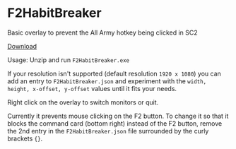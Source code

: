 # F2HabitBreaker
Basic overlay to prevent the All Army hotkey being clicked in SC2

[Download](https://github.com/leigholiver/F2HabitBreaker/releases/latest)

Usage: Unzip and run `F2HabitBreaker.exe`

If your resolution isn't supported (default resolution `1920 x 1080`) you can add an entry to `F2HabitBreaker.json` and experiment with the `width, height, x-offset, y-offset` values until it fits your needs.

Right click on the overlay to switch monitors or quit. 

Currently it prevents mouse clicking on the F2 button. To change it so that it blocks the command card (bottom right) instead of the F2 button, remove the 2nd entry in the `F2HabitBreaker.json` file surrounded by the curly brackets `{}`.